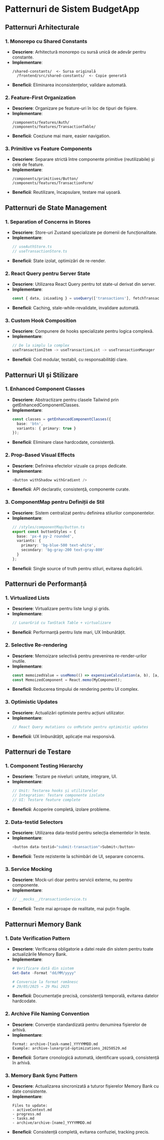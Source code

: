# Patternuri de Sistem BudgetApp

## Patternuri Arhitecturale

### 1. Monorepo cu Shared Constants
- **Descriere**: Arhitectură monorepo cu sursă unică de adevăr pentru constante.
- **Implementare**:
  ```
  /shared-constants/  <- Sursa originală
    /frontend/src/shared-constants/  <- Copie generată
  ```
- **Beneficii**: Eliminarea inconsistențelor, validare automată.

### 2. Feature-First Organization
- **Descriere**: Organizare pe feature-uri în loc de tipuri de fișiere.
- **Implementare**:
  ```
  /components/features/Auth/
  /components/features/TransactionTable/
  ```
- **Beneficii**: Coeziune mai mare, easier navigation.

### 3. Primitive vs Feature Components
- **Descriere**: Separare strictă între componente primitive (reutilizabile) și cele de feature.
- **Implementare**:
  ```
  /components/primitives/Button/
  /components/features/TransactionForm/
  ```
- **Beneficii**: Reutilizare, încapsulare, testare mai ușoară.

## Patternuri de State Management

### 1. Separation of Concerns in Stores
- **Descriere**: Store-uri Zustand specializate pe domenii de funcționalitate.
- **Implementare**:
  ```typescript
  // useAuthStore.ts
  // useTransactionStore.ts
  ```
- **Beneficii**: State izolat, optimizări de re-render.

### 2. React Query pentru Server State
- **Descriere**: Utilizarea React Query pentru tot state-ul derivat din server.
- **Implementare**:
  ```typescript
  const { data, isLoading } = useQuery(['transactions'], fetchTransactions);
  ```
- **Beneficii**: Caching, stale-while-revalidate, invalidare automată.

### 3. Custom Hook Composition
- **Descriere**: Compunere de hooks specializate pentru logica complexă.
- **Implementare**:
  ```typescript
  // De la simplu la complex
  useTransactionItem -> useTransactionList -> useTransactionManager
  ```
- **Beneficii**: Cod modular, testabil, cu responsabilități clare.

## Patternuri UI și Stilizare

### 1. Enhanced Component Classes
- **Descriere**: Abstractizare pentru clasele Tailwind prin getEnhancedComponentClasses.
- **Implementare**:
  ```typescript
  const classes = getEnhancedComponentClasses({
    base: 'btn',
    variants: { primary: true }
  });
  ```
- **Beneficii**: Eliminare clase hardcodate, consistență.

### 2. Prop-Based Visual Effects
- **Descriere**: Definirea efectelor vizuale ca props dedicate.
- **Implementare**:
  ```typescript
  <Button withShadow withGradient />
  ```
- **Beneficii**: API declarativ, consistență, componente curate.

### 3. ComponentMap pentru Definiții de Stil
- **Descriere**: Sistem centralizat pentru definirea stilurilor componentelor.
- **Implementare**:
  ```typescript
  // /styles/componentMap/button.ts
  export const buttonStyles = {
    base: 'px-4 py-2 rounded',
    variants: {
      primary: 'bg-blue-500 text-white',
      secondary: 'bg-gray-200 text-gray-800'
    }
  };
  ```
- **Beneficii**: Single source of truth pentru stiluri, evitarea duplicării.

## Patternuri de Performanță

### 1. Virtualized Lists
- **Descriere**: Virtualizare pentru liste lungi și grids.
- **Implementare**:
  ```typescript
  // LunarGrid cu TanStack Table + virtualizare
  ```
- **Beneficii**: Performanță pentru liste mari, UX îmbunătățit.

### 2. Selective Re-rendering
- **Descriere**: Memoizare selectivă pentru prevenirea re-render-urilor inutile.
- **Implementare**:
  ```typescript
  const memoizedValue = useMemo(() => expensiveCalculation(a, b), [a, b]);
  const MemoizedComponent = React.memo(MyComponent);
  ```
- **Beneficii**: Reducerea timpului de rendering pentru UI complex.

### 3. Optimistic Updates
- **Descriere**: Actualizări optimiste pentru acțiuni utilizator.
- **Implementare**:
  ```typescript
  // React Query mutations cu onMutate pentru optimistic updates
  ```
- **Beneficii**: UX îmbunătățit, aplicație mai responsivă.

## Patternuri de Testare

### 1. Component Testing Hierarchy
- **Descriere**: Testare pe niveluri: unitate, integrare, UI.
- **Implementare**:
  ```typescript
  // Unit: Testarea hooks și utilitarelor
  // Integration: Testare componente izolate
  // UI: Testare feature complete
  ```
- **Beneficii**: Acoperire completă, izolare probleme.

### 2. Data-testid Selectors
- **Descriere**: Utilizarea data-testid pentru selecția elementelor în teste.
- **Implementare**:
  ```typescript
  <button data-testid="submit-transaction">Submit</button>
  ```
- **Beneficii**: Teste rezistente la schimbări de UI, separare concerns.

### 3. Service Mocking
- **Descriere**: Mock-uri doar pentru servicii externe, nu pentru componente.
- **Implementare**:
  ```typescript
  // __mocks__/transactionService.ts
  ```
- **Beneficii**: Teste mai aproape de realitate, mai puțin fragile.

## Patternuri Memory Bank

### 1. Date Verification Pattern
- **Descriere**: Verificarea obligatorie a datei reale din sistem pentru toate actualizările Memory Bank.
- **Implementare**:
  ```powershell
  # Verificare dată din sistem
  Get-Date -Format "dd/MM/yyyy"
  
  # Conversie la format românesc
  # 29/05/2025 → 29 Mai 2025
  ```
- **Beneficii**: Documentație precisă, consistență temporală, evitarea datelor hardcodate.

### 2. Archive File Naming Convention
- **Descriere**: Convenție standardizată pentru denumirea fișierelor de arhivă.
- **Implementare**:
  ```
  Format: archive-[task-name]_YYYYMMDD.md
  Example: archive-lunargrid-optimizations_20250529.md
  ```
- **Beneficii**: Sortare cronologică automată, identificare ușoară, consistență în arhivă.

### 3. Memory Bank Sync Pattern
- **Descriere**: Actualizarea sincronizată a tuturor fișierelor Memory Bank cu date consistente.
- **Implementare**:
  ```
  Files to update:
  - activeContext.md
  - progress.md  
  - tasks.md
  - archive/archive-[name]_YYYYMMDD.md
  ```
- **Beneficii**: Consistență completă, evitarea confuziei, tracking precis. 